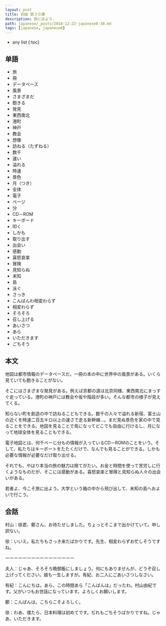 ```yaml
---
layout: post
title: 初级 第３０課
description: 旅に出よう.
path: japanese/_posts/2018-12-22-japanese0-30.md
tags: [japanese, japanese0]
---
```


* any list
{:toc}

## 单語

* 旅
* 冊
* データベース
* 風景
* さまざまだ
* 飽きる
* 発見
* 東西南北
* 港町
* 神戸
* 教会
* 想像
* 訪ねる（たずねる）
* 数千
* 速い
* 溢れる
* 時速
* 景色
* 月（つき）
* 全体
* 電子
* ページ
* 分
* CD－ROM
* キーボード
* 叩く
* しかも
* 取り出す
* 出会い
* 感動
* 喜怒哀楽
* 冒険
* 見知らぬ
* 未知
* 島
* 泳ぐ
* さっき
* こんばんわ相変わらず
* 相変わらず
* そろそろ
* 召し上げる
* あいさつ
* あら
* いただきます
* ごちそう

## 本文

地図は都市情報のデータベースだ。一冊の本の中に世界中の風景がある。いくら見ていても飽きることがない。

そこにはさまざまな発見がある。例えば京都の道は北京同様、東西南北にまっすぐ走っている。港町の神戸には教会や坂や階段が多い。そんな都市の様子が見えてくる。

知らない町を創造の中で訪ねることもできる。数千の人々で溢れる新宿、富士山の近くを時速二百五キロ以上の速さで走る新幹線...。まだ見ぬ景色を家の中で見ることをできる。地図を見ることで鳥になってどこでも自由に行けるし、月になって地球全体を見ることもできる。

電子地図とは、何千ぺーじ分もの情報が入っているCD－ROMのことをいう。そして、私たちはキーボートをたたくだけで、なんでも見ることができる。しかも必要な情報が必要なだけ取り出せる。

それでも、やはり本当の旅の魅力は捨てがたい。お金と時間を使って苦労しに行くようなものだが、そこには感動がある。喜怒哀楽と冒険と見知らぬ人々の出会いがある。

若者よ、今こそ旅に出よう。大学という箱の中から飛び出して、未知の島へおよいで行こう。

## 会話

村山：徐君、鄭さん、お待たせしました。ちょっとそこまで出かけていて。申し訳ない。

徐：いいえ。私たちもさっき来たばかりです。先生、相変わらずお忙しそうですね。

ーーーーーーーーーーーーーーーー

夫人：じゃあ、そろそろ晩御飯にしましょう。何にもありませんが、どうぞ召し上げってください。娘も一生しますが。有紀、お二人にごあいさつしなさい。

有紀：こんにちは。あら、この時間あら「こんばんは」だったわ。村山由紀です。父がいつもお世話になっています。よろしくお願いします。

鄭：こんばんは。こちらこそよろしく。

徐：わあ、僕たら、日本料理は初めてです。ぢれもごちそうばかりですね。じゃあ、いただきます。

